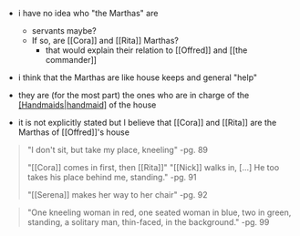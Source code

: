 - i have no idea who "the Marthas" are
	- servants maybe?
	- If so, are [[Cora]] and [[Rita]] Marthas?
		- that would explain their relation to [[Offred]] and [[the commander]] 



- i think that the Marthas are like house keeps and general "help"
- they are (for the most part) the ones who are in charge of the [[Handmaids|handmaid]](s) of the house
- it is not explicitly stated but I believe that [[Cora]] and [[Rita]] are the Marthas of [[Offred]]'s house


>"I don't sit, but take my place, kneeling"
>-pg. 89
>
>"[[Cora]] comes in first, then [[Rita]]"
>"[[Nick]] walks in, [...] He too takes his place behind me, standing."
>-pg. 91
>
>"[[Serena]] makes her way to her chair"
>-pg. 92


>"One kneeling woman in red, one seated woman in blue, two in green, standing, a solitary man, thin-faced, in the background."
>-pg. 99
